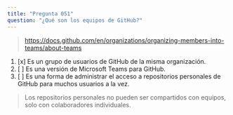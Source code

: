 ```yaml
---
title: "Pregunta 051"
question: "¿Qué son los equipos de GitHub?"
---
```



> https://docs.github.com/en/organizations/organizing-members-into-teams/about-teams  
1. [x] Es un grupo de usuarios de GitHub de la misma organización.  
1. [ ] Es una versión de Microsoft Teams para GitHub.  
1. [ ] Es una forma de administrar el acceso a repositorios personales de GitHub para muchos usuarios a la vez.  
> Los repositorios personales no pueden ser compartidos con equipos, solo con colaboradores individuales.  
